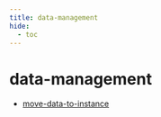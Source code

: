 ```yaml
---
title: data-management
hide:
  - toc
---
```


# data-management

- [move-data-to-instance](/data-library/move-data-to-instance/)  
  <small></small>